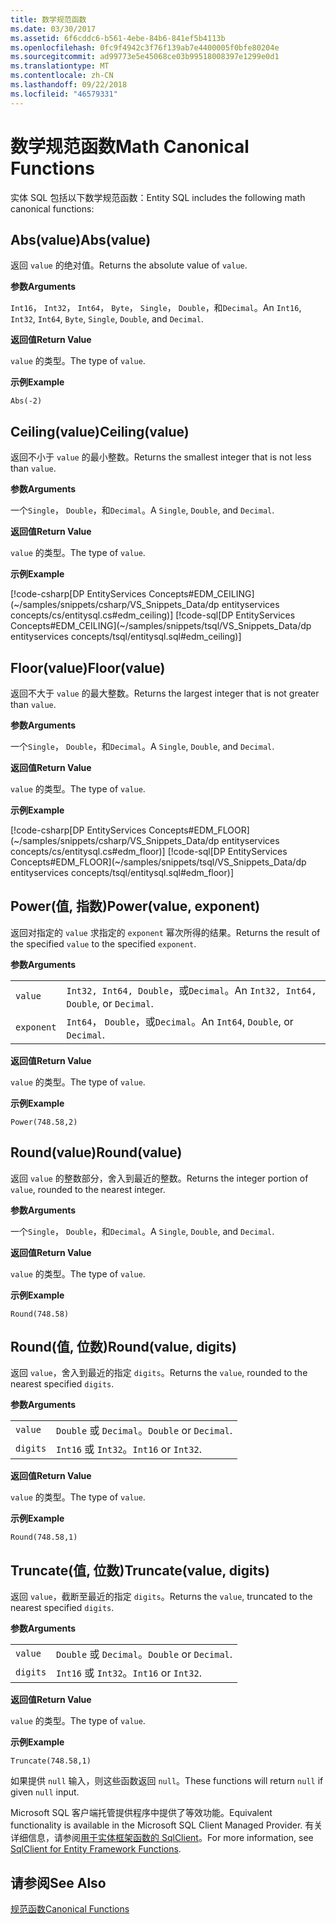 ```yaml
---
title: 数学规范函数
ms.date: 03/30/2017
ms.assetid: 6f6cddc6-b561-4ebe-84b6-841ef5b4113b
ms.openlocfilehash: 0fc9f4942c3f76f139ab7e4400005f0bfe80204e
ms.sourcegitcommit: ad99773e5e45068ce03b99518008397e1299e0d1
ms.translationtype: MT
ms.contentlocale: zh-CN
ms.lasthandoff: 09/22/2018
ms.locfileid: "46579331"
---
```

# <a name="math-canonical-functions"></a><span data-ttu-id="817e9-102">数学规范函数</span><span class="sxs-lookup"><span data-stu-id="817e9-102">Math Canonical Functions</span></span>

<span data-ttu-id="817e9-103">实体 SQL 包括以下数学规范函数：</span><span class="sxs-lookup"><span data-stu-id="817e9-103">Entity SQL includes the following math canonical functions:</span></span>
  
## <a name="absvalue"></a><span data-ttu-id="817e9-104">Abs(value)</span><span class="sxs-lookup"><span data-stu-id="817e9-104">Abs(value)</span></span>

<span data-ttu-id="817e9-105">返回 `value` 的绝对值。</span><span class="sxs-lookup"><span data-stu-id="817e9-105">Returns the absolute value of `value`.</span></span>

<span data-ttu-id="817e9-106">**参数**</span><span class="sxs-lookup"><span data-stu-id="817e9-106">**Arguments**</span></span>

<span data-ttu-id="817e9-107">`Int16`， `Int32`， `Int64`， `Byte`， `Single`， `Double`，和`Decimal`。</span><span class="sxs-lookup"><span data-stu-id="817e9-107">An `Int16`, `Int32`, `Int64`, `Byte`, `Single`, `Double`, and `Decimal`.</span></span>

<span data-ttu-id="817e9-108">**返回值**</span><span class="sxs-lookup"><span data-stu-id="817e9-108">**Return Value**</span></span>

<span data-ttu-id="817e9-109">`value` 的类型。</span><span class="sxs-lookup"><span data-stu-id="817e9-109">The type of `value`.</span></span>

<span data-ttu-id="817e9-110">**示例**</span><span class="sxs-lookup"><span data-stu-id="817e9-110">**Example**</span></span>

`Abs(-2)`

## <a name="ceilingvalue"></a><span data-ttu-id="817e9-111">Ceiling(value)</span><span class="sxs-lookup"><span data-stu-id="817e9-111">Ceiling(value)</span></span>

<span data-ttu-id="817e9-112">返回不小于 `value` 的最小整数。</span><span class="sxs-lookup"><span data-stu-id="817e9-112">Returns the smallest integer that is not less than `value`.</span></span>

<span data-ttu-id="817e9-113">**参数**</span><span class="sxs-lookup"><span data-stu-id="817e9-113">**Arguments**</span></span>

<span data-ttu-id="817e9-114">一个`Single`， `Double`，和`Decimal`。</span><span class="sxs-lookup"><span data-stu-id="817e9-114">A `Single`, `Double`, and `Decimal`.</span></span>

<span data-ttu-id="817e9-115">**返回值**</span><span class="sxs-lookup"><span data-stu-id="817e9-115">**Return Value**</span></span>

<span data-ttu-id="817e9-116">`value` 的类型。</span><span class="sxs-lookup"><span data-stu-id="817e9-116">The type of `value`.</span></span>

<span data-ttu-id="817e9-117">**示例**</span><span class="sxs-lookup"><span data-stu-id="817e9-117">**Example**</span></span>

[!code-csharp[DP EntityServices Concepts#EDM_CEILING](~/samples/snippets/csharp/VS_Snippets_Data/dp entityservices concepts/cs/entitysql.cs#edm_ceiling)]
[!code-sql[DP EntityServices Concepts#EDM_CEILING](~/samples/snippets/tsql/VS_Snippets_Data/dp entityservices concepts/tsql/entitysql.sql#edm_ceiling)]

## <a name="floorvalue"></a><span data-ttu-id="817e9-118">Floor(value)</span><span class="sxs-lookup"><span data-stu-id="817e9-118">Floor(value)</span></span>

<span data-ttu-id="817e9-119">返回不大于 `value` 的最大整数。</span><span class="sxs-lookup"><span data-stu-id="817e9-119">Returns the largest integer that is not greater than `value`.</span></span>

<span data-ttu-id="817e9-120">**参数**</span><span class="sxs-lookup"><span data-stu-id="817e9-120">**Arguments**</span></span>

<span data-ttu-id="817e9-121">一个`Single`， `Double`，和`Decimal`。</span><span class="sxs-lookup"><span data-stu-id="817e9-121">A `Single`, `Double`, and `Decimal`.</span></span>

<span data-ttu-id="817e9-122">**返回值**</span><span class="sxs-lookup"><span data-stu-id="817e9-122">**Return Value**</span></span>

<span data-ttu-id="817e9-123">`value` 的类型。</span><span class="sxs-lookup"><span data-stu-id="817e9-123">The type of `value`.</span></span>

<span data-ttu-id="817e9-124">**示例**</span><span class="sxs-lookup"><span data-stu-id="817e9-124">**Example**</span></span>

[!code-csharp[DP EntityServices Concepts#EDM_FLOOR](~/samples/snippets/csharp/VS_Snippets_Data/dp entityservices concepts/cs/entitysql.cs#edm_floor)]
[!code-sql[DP EntityServices Concepts#EDM_FLOOR](~/samples/snippets/tsql/VS_Snippets_Data/dp entityservices concepts/tsql/entitysql.sql#edm_floor)]

## <a name="powervalue-exponent"></a><span data-ttu-id="817e9-125">Power(值, 指数)</span><span class="sxs-lookup"><span data-stu-id="817e9-125">Power(value, exponent)</span></span>

<span data-ttu-id="817e9-126">返回对指定的 `value` 求指定的 `exponent` 幂次所得的结果。</span><span class="sxs-lookup"><span data-stu-id="817e9-126">Returns the result of the specified `value` to the specified `exponent`.</span></span>

<span data-ttu-id="817e9-127">**参数**</span><span class="sxs-lookup"><span data-stu-id="817e9-127">**Arguments**</span></span>

|  |  |
|--|--|
|`value` | <span data-ttu-id="817e9-128">`Int32, Int64, Double`，或`Decimal`。</span><span class="sxs-lookup"><span data-stu-id="817e9-128">An `Int32, Int64, Double`, or `Decimal`.</span></span> |
|`exponent` | <span data-ttu-id="817e9-129">`Int64`， `Double`，或`Decimal`。</span><span class="sxs-lookup"><span data-stu-id="817e9-129">An `Int64`, `Double`, or `Decimal`.</span></span> |

<span data-ttu-id="817e9-130">**返回值**</span><span class="sxs-lookup"><span data-stu-id="817e9-130">**Return Value**</span></span>

<span data-ttu-id="817e9-131">`value` 的类型。</span><span class="sxs-lookup"><span data-stu-id="817e9-131">The type of `value`.</span></span>

<span data-ttu-id="817e9-132">**示例**</span><span class="sxs-lookup"><span data-stu-id="817e9-132">**Example**</span></span>

`Power(748.58,2)`

## <a name="roundvalue"></a><span data-ttu-id="817e9-133">Round(value)</span><span class="sxs-lookup"><span data-stu-id="817e9-133">Round(value)</span></span>

<span data-ttu-id="817e9-134">返回 `value` 的整数部分，舍入到最近的整数。</span><span class="sxs-lookup"><span data-stu-id="817e9-134">Returns the integer portion of `value`, rounded to the nearest integer.</span></span>

<span data-ttu-id="817e9-135">**参数**</span><span class="sxs-lookup"><span data-stu-id="817e9-135">**Arguments**</span></span>

<span data-ttu-id="817e9-136">一个`Single`， `Double`，和`Decimal`。</span><span class="sxs-lookup"><span data-stu-id="817e9-136">A `Single`, `Double`, and `Decimal`.</span></span>

<span data-ttu-id="817e9-137">**返回值**</span><span class="sxs-lookup"><span data-stu-id="817e9-137">**Return Value**</span></span>

<span data-ttu-id="817e9-138">`value` 的类型。</span><span class="sxs-lookup"><span data-stu-id="817e9-138">The type of `value`.</span></span>

<span data-ttu-id="817e9-139">**示例**</span><span class="sxs-lookup"><span data-stu-id="817e9-139">**Example**</span></span>

`Round(748.58)`

## <a name="roundvalue-digits"></a><span data-ttu-id="817e9-140">Round(值, 位数)</span><span class="sxs-lookup"><span data-stu-id="817e9-140">Round(value, digits)</span></span>

<span data-ttu-id="817e9-141">返回 `value`，舍入到最近的指定 `digits`。</span><span class="sxs-lookup"><span data-stu-id="817e9-141">Returns the `value`, rounded to the nearest specified `digits`.</span></span>

<span data-ttu-id="817e9-142">**参数**</span><span class="sxs-lookup"><span data-stu-id="817e9-142">**Arguments**</span></span>

|  |  |
|--|--|
|`value`|<span data-ttu-id="817e9-143">`Double` 或 `Decimal`。</span><span class="sxs-lookup"><span data-stu-id="817e9-143">`Double` or `Decimal`.</span></span>|
|`digits`|<span data-ttu-id="817e9-144">`Int16` 或 `Int32`。</span><span class="sxs-lookup"><span data-stu-id="817e9-144">`Int16` or `Int32`.</span></span>|

<span data-ttu-id="817e9-145">**返回值**</span><span class="sxs-lookup"><span data-stu-id="817e9-145">**Return Value**</span></span>

<span data-ttu-id="817e9-146">`value` 的类型。</span><span class="sxs-lookup"><span data-stu-id="817e9-146">The type of `value`.</span></span>

<span data-ttu-id="817e9-147">**示例**</span><span class="sxs-lookup"><span data-stu-id="817e9-147">**Example**</span></span>

`Round(748.58,1)`

## <a name="truncatevalue-digits"></a><span data-ttu-id="817e9-148">Truncate(值, 位数)</span><span class="sxs-lookup"><span data-stu-id="817e9-148">Truncate(value, digits)</span></span>

<span data-ttu-id="817e9-149">返回 `value`，截断至最近的指定 `digits`。</span><span class="sxs-lookup"><span data-stu-id="817e9-149">Returns the `value`, truncated to the nearest specified `digits`.</span></span>

<span data-ttu-id="817e9-150">**参数**</span><span class="sxs-lookup"><span data-stu-id="817e9-150">**Arguments**</span></span>

|  |  |
|--|--|
|`value`|<span data-ttu-id="817e9-151">`Double` 或 `Decimal`。</span><span class="sxs-lookup"><span data-stu-id="817e9-151">`Double` or `Decimal`.</span></span>|
|`digits`|<span data-ttu-id="817e9-152">`Int16` 或 `Int32`。</span><span class="sxs-lookup"><span data-stu-id="817e9-152">`Int16` or `Int32`.</span></span>|

<span data-ttu-id="817e9-153">**返回值**</span><span class="sxs-lookup"><span data-stu-id="817e9-153">**Return Value**</span></span>

<span data-ttu-id="817e9-154">`value` 的类型。</span><span class="sxs-lookup"><span data-stu-id="817e9-154">The type of `value`.</span></span>

<span data-ttu-id="817e9-155">**示例**</span><span class="sxs-lookup"><span data-stu-id="817e9-155">**Example**</span></span>

`Truncate(748.58,1)`  
  
 <span data-ttu-id="817e9-156">如果提供 `null` 输入，则这些函数返回 `null`。</span><span class="sxs-lookup"><span data-stu-id="817e9-156">These functions will return `null` if given `null` input.</span></span>  
  
 <span data-ttu-id="817e9-157">Microsoft SQL 客户端托管提供程序中提供了等效功能。</span><span class="sxs-lookup"><span data-stu-id="817e9-157">Equivalent functionality is available in the Microsoft SQL Client Managed Provider.</span></span> <span data-ttu-id="817e9-158">有关详细信息，请参阅[用于实体框架函数的 SqlClient](../../../../../../docs/framework/data/adonet/ef/sqlclient-for-ef-functions.md)。</span><span class="sxs-lookup"><span data-stu-id="817e9-158">For more information, see [SqlClient for Entity Framework Functions](../../../../../../docs/framework/data/adonet/ef/sqlclient-for-ef-functions.md).</span></span>  
  
## <a name="see-also"></a><span data-ttu-id="817e9-159">请参阅</span><span class="sxs-lookup"><span data-stu-id="817e9-159">See Also</span></span>  
 [<span data-ttu-id="817e9-160">规范函数</span><span class="sxs-lookup"><span data-stu-id="817e9-160">Canonical Functions</span></span>](../../../../../../docs/framework/data/adonet/ef/language-reference/canonical-functions.md)
